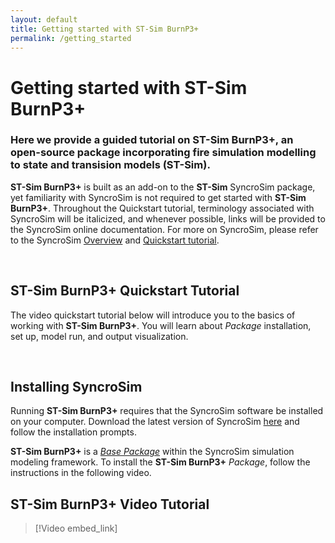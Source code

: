 ```yaml
---
layout: default
title: Getting started with ST-Sim BurnP3+
permalink: /getting_started
---
```


# Getting started with **ST-Sim BurnP3+**

### Here we provide a guided tutorial on **ST-Sim BurnP3+**, an open-source package incorporating fire simulation modelling to state and transision models (ST-Sim).

**ST-Sim BurnP3+** is built as an add-on to the **ST-Sim** SyncroSim package, yet familiarity with SyncroSim is not required to get started with **ST-Sim BurnP3+**. Throughout the Quickstart tutorial, terminology associated with SyncroSim will be italicized, and whenever possible, links will be provided to the SyncroSim online documentation. For more on SyncroSim, please refer to the SyncroSim <a href="https://docs.syncrosim.com/getting_started/overview.html" target="_blank">Overview</a> and <a href="https://docs.syncrosim.com/getting_started/overview.html" target="_blank">Quickstart tutorial</a>.

<br>

## **ST-Sim BurnP3+** Quickstart Tutorial

The video quickstart tutorial below will introduce you to the basics of working with **ST-Sim BurnP3+**. You will learn about *Package* installation, set up, model run, and output visualization.

<br>

## Installing SyncroSim

Running **ST-Sim BurnP3+** requires that the SyncroSim software be installed on your computer. Download the latest version of SyncroSim <a href="https://syncrosim.com/download/" target="_blank">here</a> and follow the installation prompts.

**ST-Sim BurnP3+** is a <a href="https://docs.syncrosim.com/how_to_guides/package_overview.html" target="_blank">*Base Package*</a> within the SyncroSim simulation modeling framework. To install the **ST-Sim BurnP3+** *Package*, follow the instructions in the following video.

## **ST-Sim BurnP3+** Video Tutorial

> [!Video embed_link]